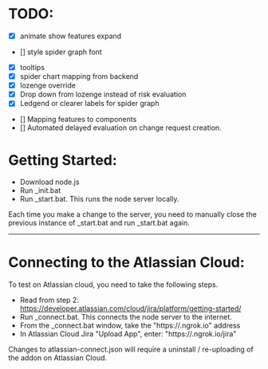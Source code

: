 
# TODO:

* [x] animate show features expand
* [] style spider graph font
* [x] tooltips
* [x] spider chart mapping from backend
* [x] lozenge override
* [x] Drop down from lozenge instead of risk evaluation
* [x] Ledgend or clearer labels for spider graph
* [] Mapping features to components
* [] Automated delayed evaluation on change request creation.

# Getting Started:

- Download node.js
- Run _init.bat
- Run _start.bat. This runs the node server locally.

Each time you make a change to the server, you need to manually close the previous instance of _start.bat and run _start.bat again.

---

# Connecting to the Atlassian Cloud:

To test on Atlassian cloud, you need to take the following steps.

- Read from step 2: 
https://developer.atlassian.com/cloud/jira/platform/getting-started/
- Run _connect.bat. This connects the node server to the internet.
- From the _connect.bat window, take the "https://<random>.ngrok.io" address
- In Atlassian Cloud Jira "Upload App", enter: "https://<random>.ngrok.io/jira"

Changes to atlassian-connect.json will require a uninstall / re-uploading of the addon on Atlassian Cloud.

